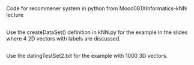#
Code for recommener system in python from Mooc081XInformatics-kNN lecture
##
Use the createDataSet() definition in kNN.py for the example in the slides where
4 2D vectors with labels are discussed.
##
Use the datingTestSet2.txt for the example with 1000 3D vectors.  
